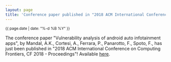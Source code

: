 ```yaml
---
layout: page
title: 'Conference paper published in "2018 ACM International Conference on Computing Frontiers, CF 2018 - Proceedings"!'
---
```


<small>{{ page.date | date: "%-d %B %Y" }}</small>

The conference paper "Vulnerability analysis of android auto infotainment apps", by Mandal, A.K., Cortesi, A., Ferrara, P., Panarotto, F., Spoto, F., has just been published in "2018 ACM International Conference on Computing Frontiers, CF 2018 - Proceedings"! Available [here](https://doi.org/10.1145/3203217.3203278).
